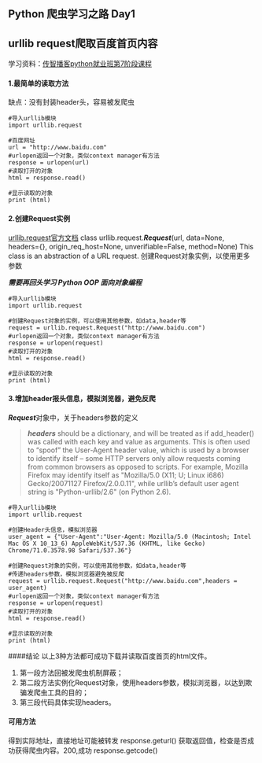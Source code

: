 ## Python 爬虫学习之路 Day1
## urllib request爬取百度首页内容
学习资料：[传智播客python就业班第7阶段课程](https://www.youtube.com/watch?v=Z33ZoslTRTQ&list=PLC664nq_h8b81Eh0jERXmtKk_CWntvUnB&index=6)

#### 1.最简单的读取方法
缺点：没有封装header头，容易被发爬虫

```
#导入urllib模块
import urllib.request

#百度网址
url = "http://www.baidu.com"
#urlopen返回一个对象，类似context manager有方法
response = urlopen(url)
#读取打开的对象
html = response.read()

#显示读取的对象
print (html)
```

#### 2.创建Request实例
[urllib.request官方文档](https://docs.python.org/3/library/urllib.request.html#module-urllib.request)
class urllib.request.***Request***(url, data=None, headers={}, origin_req_host=None, unverifiable=False, method=None)
This class is an abstraction of a URL request.
创建Request对象实例，以使用更多参数

***需要再回头学习 Python OOP 面向对象编程***

```
#导入urllib模块
import urllib.request

#创建Request对象的实例，可以使用其他参数，如data,header等
request = urllib.request.Request("http://www.baidu.com")
#urlopen返回一个对象，类似context manager有方法
response = urlopen(request)
#读取打开的对象
html = response.read()

#显示读取的对象
print (html)
```

#### 3.增加header报头信息，模拟浏览器，避免反爬

***Request***对象中，关于headers参数的定义
> ***headers*** should be a dictionary, and will be treated as if add_header() was called with each key and value as arguments. This is often used to “spoof” the User-Agent header value, which is used by a browser to identify itself – some HTTP servers only allow requests coming from common browsers as opposed to scripts. For example, Mozilla Firefox may identify itself as "Mozilla/5.0 (X11; U; Linux i686) Gecko/20071127 Firefox/2.0.0.11", while urllib’s default user agent string is "Python-urllib/2.6" (on Python 2.6).

```
#导入urllib模块
import urllib.request

#创建Header头信息，模拟浏览器
user_agent = {"User-Agent":"User-Agent: Mozilla/5.0 (Macintosh; Intel Mac OS X 10_13_6) AppleWebKit/537.36 (KHTML, like Gecko) Chrome/71.0.3578.98 Safari/537.36"}

#创建Request对象的实例，可以使用其他参数，如data,header等
#传递headers参数，模拟浏览器避免被反爬
request = urllib.request.Request("http://www.baidu.com",headers = user_agent)
#urlopen返回一个对象，类似context manager有方法
response = urlopen(request)
#读取打开的对象
html = response.read()

#显示读取的对象
print (html)
```
####结论
以上3种方法都可成功下载并读取百度首页的html文件。
1. 第一段方法回被发爬虫机制屏蔽；
2. 第二段方法实例化Request对象，使用headers参数，模拟浏览器，以达到欺骗发爬虫工具的目的；
3. 第三段代码具体实现headers。

#### 可用方法
得到实际地址，直接地址可能被转发
response.geturl() 
获取返回值，检查是否成功获得爬虫内容。200,成功
response.getcode()
